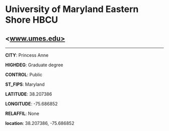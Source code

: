 # University of Maryland Eastern Shore HBCU
## <www.umes.edu>
---
**CITY**: Princess Anne

**HIGHDEG**: Graduate degree

**CONTROL**: Public

**ST_FIPS**: Maryland

**LATITUDE**: 38.207386

**LONGITUDE**: -75.686852

**RELAFFIL**: None

**location**: 38.207386, -75.686852